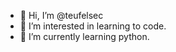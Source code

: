- 👋 Hi, I’m @teufelsec
- 👀 I’m interested in learning to code.
- 🌱 I’m currently learning python.

<!---
teufelsec/teufelsec is a ✨ special ✨ repository because its `README.md` (this file) appears on your GitHub profile.
You can click the Preview link to take a look at your changes.
--->
